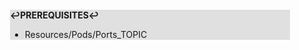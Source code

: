 <div style="margin:2em; background-color: #e0e0e0;">

<strong>↩PREREQUISITES↩</strong>

 * Resources/Pods/Ports_TOPIC

</div>

